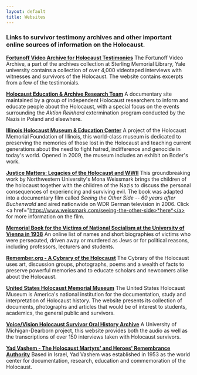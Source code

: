 ```yaml
---
layout: default
title: Websites
---
```


### Links to survivor testimony archives and other important online sources of information on the Holocaust.

<a href="http://www.library.yale.edu/testimonies">**Fortunoff Video Archive for Holocaust Testimonies**</a>
The Fortunoff Video Archive, a part of the archives collection at Sterling
Memorial Library, Yale university contains a collection of over 4,000
videotaped interviews with witnesses and survivors of the Holocaust. The website contains excerpts from a few of the testimonials.

<a href="http://www.holocaustresearchproject.org/">**Holocaust Education & Archive Research Team**</a>
A documentary site maintained by a group of independent Holocaust researchers to inform and educate people about the Holocaust, with a special focus on the events surrounding the <em>Aktion Reinhard</em> extermination program conducted by the Nazis in Poland and elsewhere.

<a href="http://www.ilholocaustmuseum.org/">**Illinois Holocaust Museum & Education Center**</a>
A project of the Holocaust Memorial Foundation of Illinois, this world-class museum is dedicated to preserving the memories of those lost in the Holocaust and teaching current generations about the need to fight hatred, indifference and genocide in today's world. Opened in 2009, the museum includes an exhibit on Boder's work.

<a href="https://www.weissmark.com/justice-matters">**Justice Matters: Legacies of the Holocaust and WWII**</a>
This groundbreaking work by Northwestern University's Mona Weissmark brings the children of the holocaust together with the children of the Nazis to discuss the personal consequences of experiencing and surviving evil. The book was adapted into a documentary film called *Seeing the Other Side -- 60 years after Buchenwald* and aired nationwide on WDR German television in 2006. Click <a href="https://www.weissmark.com/seeing-the-other-side>*here*</a> for more information on the film.

<a href="http://gedenkbuch.univie.ac.at/index.php?id=435&L=2">**Memorial Book for the Victims of National Socialism at the University of Vienna in 1938**</a>
An online list of names and short biographies of victims who were persecuted, driven away or murdered as Jews or for political reasons, including professors, lecturers and students.

<a href="http://remember.org">**Remember.org - A Cybrary of the Holocaust**</a>
The Cybrary of the Holocaust uses art, discussion groups, photographs, poems
and a wealth of facts to preserve powerful memories and to educate scholars and newcomers alike about the Holocaust.

<a href="http://www.ushmm.org">**United States Holocaust Memorial Museum**</a>
The United States Holocaust Museum is America's national institution for the
documentation, study and interpretation of Holocaust history. The
website presents its collection of documents, photographs and articles that
would be of interest to students, academics, the general public and survivors.

<a href="http://holocaust.umd.umich.edu/">**Voice/Vision Holocaust Survivor Oral History Archive**</a>
A University of Michigan-Dearborn project, this website provides both the
audio as well as the transcriptions of over 150 interviews taken with Holocaust
survivors.

<a href="http://www.yadvashem.org/">**Yad Vashem - The Holocaust Martyrs' and Heroes' Remembrance Authority**</a>
Based in Israel, Yad Vashem was established in 1953 as the world center for documentation, research, education and commemoration of the Holocaust.
